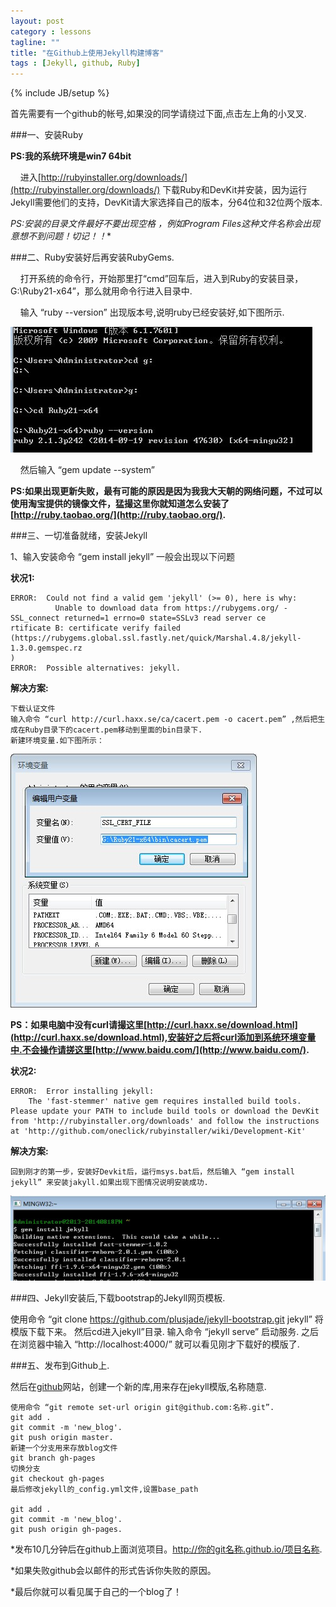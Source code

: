 ```yaml
---
layout: post
category : lessons
tagline: ""
title: "在Github上使用Jekyll构建博客"
tags : [Jekyll, github, Ruby]
---
```

{% include JB/setup %}

首先需要有一个github的帐号,如果没的同学请绕过下面,点击左上角的小叉叉.

###一、安装Ruby

**PS:我的系统环境是win7 64bit**

&nbsp;&nbsp;&nbsp;&nbsp;进入[http://rubyinstaller.org/downloads/](http://rubyinstaller.org/downloads/)
下载Ruby和DevKit并安装，因为运行Jekyll需要他们的支持，DevKit请大家选择自己的版本，分64位和32位两个版本.

<!--more-->

**PS:安装的目录文件最好不要出现空格* ，例如Program Files这种文件名称会出现意想不到问题！切记！！**

###二、Ruby安装好后再安装RubyGems.
	
&nbsp;&nbsp;&nbsp;&nbsp;打开系统的命令行，开始那里打“cmd”回车后，进入到Ruby的安装目录，G:\Ruby21-x64”，那么就用命令行进入目录中.

&nbsp;&nbsp;&nbsp;&nbsp;输入 “ruby --version” 出现版本号,说明ruby已经安装好,如下图所示.

![markdown](/images/jekyll_1.jpg)

&nbsp;&nbsp;&nbsp;&nbsp;然后输入 “gem update --system”

**PS:如果出现更新失败，最有可能的原因是因为我我大天朝的网络问题，不过可以使用淘宝提供的镜像文件，猛撮这里你就知道怎么安装了[http://ruby.taobao.org/](http://ruby.taobao.org/).**

###三、一切准备就绪，安装Jekyll

1、输入安装命令 “gem install jekyll” 一般会出现以下问题

**状况1:**

	ERROR:  Could not find a valid gem 'jekyll' (>= 0), here is why:
	          Unable to download data from https://rubygems.org/ - SSL_connect returned=1 errno=0 state=SSLv3 read server ce
	rtificate B: certificate verify failed (https://rubygems.global.ssl.fastly.net/quick/Marshal.4.8/jekyll-1.3.0.gemspec.rz
	)
	ERROR:  Possible alternatives: jekyll.


**解决方案:**

	下载认证文件
	输入命令 “curl http://curl.haxx.se/ca/cacert.pem -o cacert.pem” ,然后把生成在Ruby目录下的cacert.pem移动到里面的bin目录下.
	新建环境变量.如下图所示：
	

![markdown](/images/jekyll_2.jpg)

**PS：如果电脑中没有curl请撮这里[http://curl.haxx.se/download.html](http://curl.haxx.se/download.html),安装好之后将curl添加到系统环境变量中.不会操作请搓这里[http://www.baidu.com/](http://www.baidu.com/).**

**状况2:**

	ERROR:  Error installing jekyll:
        The 'fast-stemmer' native gem requires installed build tools.
	Please update your PATH to include build tools or download the DevKit
	from 'http://rubyinstaller.org/downloads' and follow the instructions
	at 'http://github.com/oneclick/rubyinstaller/wiki/Development-Kit'

**解决方案:**
	
	回到刚才的第一步，安装好Devkit后，运行msys.bat后，然后输入 “gem install jekyll” 来安装jakyll.如果出现下图情况说明安装成功.

![markdown](/images/jekyll_3.jpg)

###四、Jekyll安装后,下载bootstrap的Jekyll网页模板.

使用命令 “git clone https://github.com/plusjade/jekyll-bootstrap.git jekyll” 将模版下载下来。
   然后cd进入jekyll”目录.
   输入命令 “jekyll serve” 启动服务.
   之后在浏览器中输入 “http://localhost:4000/” 就可以看见刚才下载好的模版了.

###五、发布到Github上.

然后在[github](在github网站，我们创建一个新的库，jekyll-demo)网站，创建一个新的库,用来存在jekyll模版,名称随意.

	使用命令 “git remote set-url origin git@github.com:名称.git”.
	git add .	
	git commit -m 'new_blog'.
	git push origin master.
	新建一个分支用来存放blog文件
	git branch gh-pages
	切换分支
	git checkout gh-pages
	最后修改jekyll的_config.yml文件,设置base_path

    git add .	
	git commit -m 'new_blog'.
	git push origin gh-pages.	

*发布10几分钟后在github上面浏览项目。http://你的git名称.github.io/项目名称.

*如果失败github会以邮件的形式告诉你失败的原因。

*最后你就可以看见属于自己的一个blog了！






